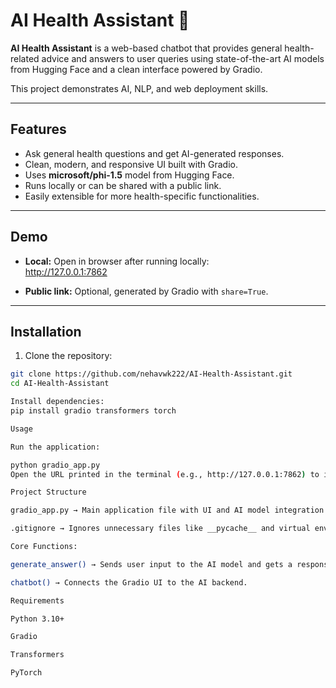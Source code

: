 # AI Health Assistant 🏥

**AI Health Assistant** is a web-based chatbot that provides general health-related advice and answers to user queries using state-of-the-art AI models from Hugging Face and a clean interface powered by Gradio.  

This project demonstrates AI, NLP, and web deployment skills.

---

## Features
- Ask general health questions and get AI-generated responses.
- Clean, modern, and responsive UI built with Gradio.
- Uses **microsoft/phi-1.5** model from Hugging Face.
- Runs locally or can be shared with a public link.
- Easily extensible for more health-specific functionalities.

---

## Demo

- **Local:** Open in browser after running locally:  
http://127.0.0.1:7862


- **Public link:** Optional, generated by Gradio with `share=True`.

---

## Installation

1. Clone the repository:
```bash
git clone https://github.com/nehavwk222/AI-Health-Assistant.git
cd AI-Health-Assistant

Install dependencies:
pip install gradio transformers torch

Usage

Run the application:

python gradio_app.py
Open the URL printed in the terminal (e.g., http://127.0.0.1:7862) to interact with the AI Health Assistant.

Project Structure

gradio_app.py → Main application file with UI and AI model integration.

.gitignore → Ignores unnecessary files like __pycache__ and virtual environments.

Core Functions:

generate_answer() → Sends user input to the AI model and gets a response.

chatbot() → Connects the Gradio UI to the AI backend.

Requirements

Python 3.10+

Gradio

Transformers

PyTorch
